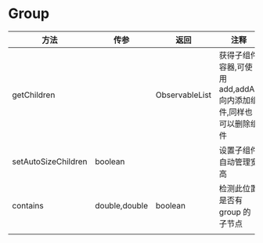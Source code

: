 # Group

| 方法                | 传参          | 返回                 | 注释                                                         |
| ------------------- | ------------- | -------------------- | ------------------------------------------------------------ |
| getChildren         |               | ObservableList<Node> | 获得子组件容器,可使用 add,addAll 向内添加组件,同样也可以删除组件 |
| setAutoSizeChildren | boolean       |                      | 设置子组件自动管理宽高                                       |
| contains            | double,double | boolean              | 检测此位置是否有 group 的子节点                              |
|                     |               |                      |                                                              |
